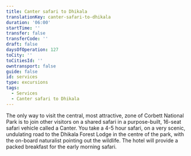 ```yaml
---
title: Canter safari to Dhikala
translationKey: canter-safari-to-dhikala
duration: '06:00'
startTime: ''
transfer: false
transferCode: ''
draft: false
daysOfOperation: 127
toCity: ''
toCitiesId: ''
owntransport: false
guide: false
id: services
type: excursions
tags:
  - Services
  - Canter safari to Dhikala
---
```

The only way to visit the central, most attractive, zone of Corbett National Park is to join other visitors on a shared safari in a purpose-built, 16-seat safari vehicle called a Canter. You take a 4-5 hour safari, on a very scenic, undulating road to the Dhikala Forest Lodge in the centre of the park, with the on-board naturalist pointing out the wildlife. The hotel will provide a packed breakfast for the early morning safari.